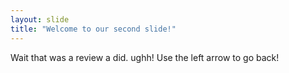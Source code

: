 ```yaml
---
layout: slide
title: "Welcome to our second slide!"
---
```

Wait that was a review a did. ughh!
Use the left arrow to go back!
